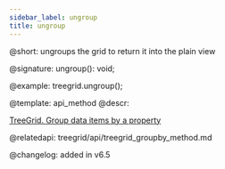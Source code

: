 ```yaml
---
sidebar_label: ungroup
title: ungroup
---          
```


@short: ungroups the grid to return it into the plain view

@signature: ungroup(): void;

@example:
treegrid.ungroup();

@template: api_method
@descr:

[TreeGrid. Group data items by a property](https://snippet.dhtmlx.com/bue6zm6w)

@relatedapi: treegrid/api/treegrid_groupby_method.md

@changelog:
added in v6.5

